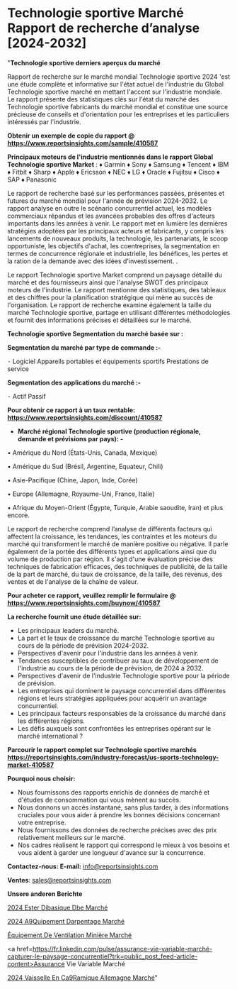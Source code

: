 # Technologie sportive Marché Rapport de recherche d’analyse [2024-2032]

"<strong>Technologie sportive derniers aperçus du marché</strong>

Rapport de recherche sur le marché mondial Technologie sportive 2024 'est une étude complète et informative sur l'état actuel de l'industrie du Global Technologie sportive marché en mettant l'accent sur l'industrie mondiale. Le rapport présente des statistiques clés sur l'état du marché des Technologie sportive fabricants du marché mondial et constitue une source précieuse de conseils et d'orientation pour les entreprises et les particuliers intéressés par l'industrie.

<strong>Obtenir un exemple de copie du rapport @ <a href=https://www.reportsinsights.com/sample/410587>https://www.reportsinsights.com/sample/410587</a></strong>

<strong>Principaux moteurs de l'industrie mentionnés dans le rapport Global Technologie sportive Market</strong> :
♦ Garmin
♦ Sony
♦ Samsung
♦ Tencent
♦ IBM
♦ Fitbit
♦ Sharp
♦ Apple
♦ Ericsson
♦ NEC
♦ LG
♦ Oracle
♦ Fujitsu
♦ Cisco
♦ SAP
♦ Panasonic

Le rapport de recherche basé sur les performances passées, présentes et futures du marché mondial pour l'année de prévision 2024-2032. Le rapport analyse en outre le scénario concurrentiel actuel, les modèles commerciaux répandus et les avancées probables des offres d'acteurs importants dans les années à venir. Le rapport met en lumière les dernières stratégies adoptées par les principaux acteurs et fabricants, y compris les lancements de nouveaux produits, la technologie, les partenariats, le scoop opportuniste, les objectifs d'achat, les coentreprises, la segmentation en termes de concurrence régionale et industrielle, les bénéfices, les pertes et la ration de la demande avec des idées d'investissement. .

Le rapport Technologie sportive Market comprend un paysage détaillé du marché et des fournisseurs ainsi que l'analyse SWOT des principaux moteurs de l'industrie. Le rapport mentionne des statistiques, des tableaux et des chiffres pour la planification stratégique qui mène au succès de l'organisation. Le rapport de recherche examine également la taille du marché Technologie sportive, partage en utilisant différentes méthodologies et fournit des informations précises et détaillées sur le marché.

<strong>Technologie sportive Segmentation du marché basée sur :</strong>

<strong>Segmentation du marché par type de commande :-</strong>

⁃ Logiciel
Appareils portables et équipements sportifs
Prestations de service

<strong>Segmentation des applications du marché :-</strong>

⁃ Actif
Passif

<strong>Pour obtenir ce rapport à un taux rentable: <a href=https://www.reportsinsights.com/discount/410587>https://www.reportsinsights.com/discount/410587</a></strong>
<ul>
  <li><strong>Marché régional Technologie sportive (production régionale, demande et prévisions par pays): -</strong></li>
</ul>
• Amérique du Nord (États-Unis, Canada, Mexique)

• Amérique du Sud (Brésil, Argentine, Equateur, Chili)

• Asie-Pacifique (Chine, Japon, Inde, Corée)

• Europe (Allemagne, Royaume-Uni, France, Italie)

• Afrique du Moyen-Orient (Égypte, Turquie, Arabie saoudite, Iran) et plus encore.

Le rapport de recherche comprend l’analyse de différents facteurs qui affectent la croissance, les tendances, les contraintes et les moteurs du marché qui transforment le marché de manière positive ou négative. Il parle également de la portée des différents types et applications ainsi que du volume de production par région. Il s'agit d'une évaluation précise des techniques de fabrication efficaces, des techniques de publicité, de la taille de la part de marché, du taux de croissance, de la taille, des revenus, des ventes et de l'analyse de la chaîne de valeur.

<strong>Pour acheter ce rapport, veuillez remplir le formulaire @   <a href=https://www.reportsinsights.com/buynow/410587>https://www.reportsinsights.com/buynow/410587</a></strong>

<strong>La recherche fournit une étude détaillée sur:</strong>
<ul>
  <li>Les principaux leaders du marché.</li>
  <li>La part et le taux de croissance du marché Technologie sportive au cours de la période de prévision 2024-2032.</li>
  <li>Perspectives d'avenir pour l'industrie dans les années à venir.</li>
  <li>Tendances susceptibles de contribuer au taux de développement de l'industrie au cours de la période de prévision, de 2024 à 2032.</li>
  <li>Perspectives d'avenir de l'industrie Technologie sportive pour la période de prévision.</li>
  <li>Les entreprises qui dominent le paysage concurrentiel dans différentes régions et leurs stratégies appliquées pour acquérir un avantage concurrentiel.</li>
  <li>Les principaux facteurs responsables de la croissance du marché dans les différentes régions.</li>
  <li>Les défis auxquels sont confrontées les entreprises opérant sur le marché international ?</li>
</ul>

<strong>Parcourir le rapport complet sur Technologie sportive marchés <a href=https://reportsinsights.com/industry-forecast/us-sports-technology-market-410587>https://reportsinsights.com/industry-forecast/us-sports-technology-market-410587</a></strong>

<strong>Pourquoi nous choisir:</strong>
<ul>
  <li>Nous fournissons des rapports enrichis de données de marché et d'études de consommation qui vous mènent au succès.</li>
  <li>Nous donnons un accès instantané, sans plus tarder, à des informations cruciales pour vous aider à prendre les bonnes décisions concernant votre entreprise.</li>
  <li>Nous fournissons des données de recherche précises avec des prix relativement meilleurs sur le marché.</li>
  <li>Nos cadres réalisent le rapport qui correspond le mieux à vos besoins et vous aident à garder une longueur d'avance sur la concurrence.</li>
</ul>
<strong>Contactez-nous:
</strong><strong>E-mail:</strong> <a href=mailto:info@reportsinsights.com>info@reportsinsights.com</a>

<strong>Ventes</strong>: <a href=mailto:sales@reportsinsights.com>sales@reportsinsights.com</a>

<strong>Unsere anderen Berichte</strong>

<a href=https://www.linkedin.com/pulse/2024-ester-dibasique-dbe-march%C3%A9-paysage-comprenant-yknoc/>2024 Ester Dibasique Dbe Marché</a>

<a href=https://www.linkedin.com/pulse/2024-%C3%A9quipement-darpentage-march%C3%A9-tendances-rapport-g7fnc/>2024 A9Quipement Darpentage Marché</a>

<a href=https://www.linkedin.com/pulse/équipement-de-ventilation-minière-marché-progrès-dbuzc/>Équipement De Ventilation Minière Marché</a>

<a href=https://fr.linkedin.com/pulse/assurance-vie-variable-marché-capturer-le-paysage-concurrentiel?trk=public_post_feed-article-content>Assurance Vie Variable Marché</a>

<a href=https://www.linkedin.com/pulse/2024-vaisselle-en-c%C3%A9ramique-allemagne-march%C3%A9-toszf/>2024 Vaisselle En Ca9Ramique Allemagne Marché</a>"
